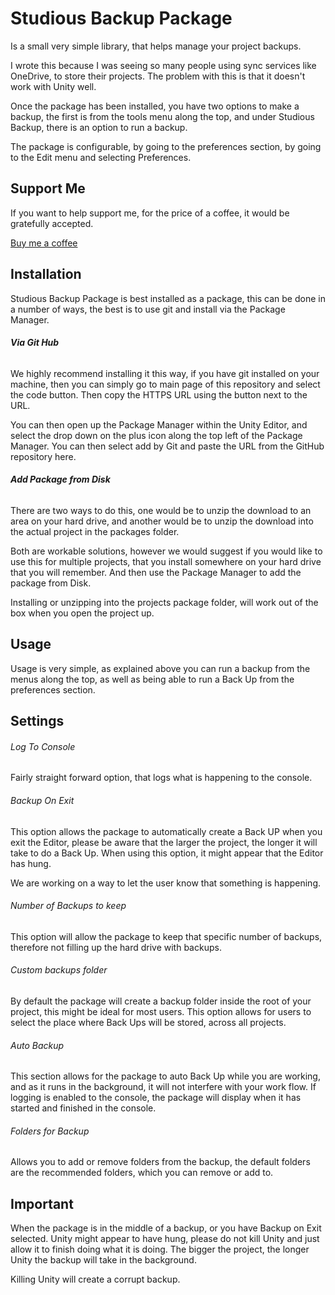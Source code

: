 
# Studious Backup Package
 
Is a small very simple library, that helps manage your project backups. 

I wrote this because I was seeing so many people using sync services like OneDrive, to store their projects. The problem with this is that it doesn't work with Unity well.

Once the package has been installed, you have two options to make a backup, the first is from the tools menu along the top, and under Studious Backup, there is an option to run a backup.

The package is configurable, by going to the preferences section, by going to the Edit menu and selecting Preferences.

## Support Me

If you want to help support me, for the price of a coffee, it would be gratefully accepted.

[Buy me a coffee](https://www.paypal.com/donate/?business=B6CJ9P4LUCDR8&amount=3.99&no_recurring=0&item_name=I+am+a+retired+developer%2C+who+likes+to+create+useful+tools.+And+I+hope+that+you+would+help+fund+more+projects+like+this+one.&currency_code=USD)

## Installation

Studious Backup Package is best installed as a package, this can be done in a number of ways, the best is to use git and install via the Package Manager.

###### **Via Git Hub** 

We highly recommend installing it this way, if you have git installed on your machine, then you can simply go to main page of this repository and select the code button. Then copy the HTTPS URL using the button next to the URL.

You can then open up the Package Manager within the Unity Editor, and select the drop down on the plus icon along the top left of the Package Manager. You can then select add by Git and paste the URL from the GitHub repository here.

###### **Add Package from Disk** 

There are two ways to do this, one would be to unzip the download to an area on your hard drive, and another would be to unzip the download into the actual project in the packages folder.

Both are workable solutions, however we would suggest if you would like to use this for multiple projects, that you install somewhere on your hard drive that you will remember. And then use the Package Manager to add the package from Disk.

Installing or unzipping into the projects package folder, will work out of the box when you open the project up.

## Usage

Usage is very simple, as explained above you can run a backup from the menus along the top, as well as being able to run a Back Up from the preferences section.

## **Settings**

###### Log To Console

Fairly straight forward option, that logs what is happening to the console.

###### Backup On Exit

This option allows the package to automatically create a Back UP when you exit the Editor, please be aware that the larger the project, the longer it will take to do a Back Up. When using this option, it might appear that the Editor has hung.

We are working on a way to let the user know that something is happening.

###### Number of Backups to keep

This option will allow the package to keep that specific number of backups, therefore not filling up the hard drive with backups.

###### Custom backups folder

By default the package will create a backup folder inside the root of your project, this might be ideal for most users. This option allows for users to select the place where Back Ups will be stored, across all projects.

###### Auto Backup

This section allows for the package to auto Back Up while you are working, and as it runs in the background, it will not interfere with your work flow. If logging is enabled to the console, the package will display when it has started and finished in the console.

###### Folders for Backup

Allows you to add or remove folders from the backup, the default folders are the recommended folders, which you can remove or add to. 

## Important

When the package is in the middle of a backup, or you have Backup on Exit selected. Unity might appear to have hung, please do not kill Unity and just allow it to finish doing what it is doing. The bigger the project, the longer Unity the backup will take in the background.

Killing Unity will create a corrupt backup.